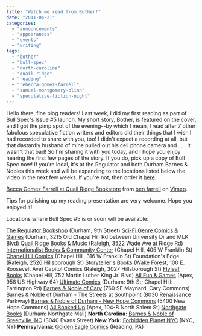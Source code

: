```yaml
---
title: "Watch me read from Bother!"
date: "2011-04-21"
categories: 
  - "announcements"
  - "appearances"
  - "events"
  - "writing"
tags: 
  - "bother"
  - "bull-spec"
  - "north-carolina"
  - "quail-ridge"
  - "reading"
  - "rebecca-gomez-farrell"
  - "samuel-montgomery-blinn"
  - "speculative-fiction-night"
---
```


Hello there, fine blog readers! Last week, I did my first reading as part of Bull Spec's Issue #5 launch. My short story, Bother, is featured on the cover, and I got the pimp spot of the evening--by which I mean, I read after 7 other fabulous speculative fiction writers and editors did their things that I wish I had recorded to share with you, too! I didn't expect a recording at all, but that dastardly husband of mine pulled out his cell phone camera and . . . it wasn't that bad! So I'm sharing it with you today, and I hope you enjoy hearing the first few pages of the story. If you do, pick up a copy of Bull Spec now! If you're local, it's at the Regulator and both Durham Barnes & Nobles this week and will be expanding to the locations listed below the video in the next few weeks. If you're not, then order it [here](http://www.bullspec.com/issue/5).

[Becca Gomez Farrell at Quail Ridge Bookstore](http://vimeo.com/22656890) from [ben farrell](http://vimeo.com/user6813699) on [Vimeo](http://vimeo.com).

Tips for polishing up my reading presentation are very welcome. Hope you enjoyed it!

Locations where Bull Spec #5 is or soon will be available:

[The Regulator Bookshop](http://www.regulatorbookshop.com/) (Durham, 9th Street) [Sci-Fi Genre Comics & Games](http://www.scifigenre.com/store/) (Durham, 3215 Old Chapel Hill Rd between University Dr and MLK Blvd) [Quail Ridge Books & Music](http://www.quailridgebooks.com/) (Raleigh, 3522 Wade Ave at Ridge Rd) [Internationalist Books & Community Center](http://www.internationalistbooks.org/) (Chapel Hill, 405 W Franklin St) [Chapel Hill Comics](http://www.chapelhillcomics.com/) (Chapel Hill, 316 W Franklin St) Foundation's Edge (Raleigh, 2526 Hillsborough St) [Storyteller's Books](http://www.storystorewf.com/) (Wake Forest, 100 E. Roosevelt Ave) Capitol Comics (Raleigh, 3027 Hillsborough St) [Flyleaf Books](http://flyleaf.indiebound.com/) (Chapel Hill, 752 Martin Luther King Jr. Blvd) [All Fun & Games](http://www.allfunngames.com/) (Apex, 958 US Highway 64) [Ultimate Comics](http://www.ultimatecomicsonline.com/) (Durham: 9th St; Chapel Hill: Farrington Rd) [Barnes & Noble of Cary](http://store-locator.barnesandnoble.com/store/2647) (760 SE Maynard, Cary Commons) [Barnes & Noble of Durham - The Streets at Southpoint](http://store-locator.barnesandnoble.com/store/2109) (8030 Renaissance Parkway) [Barnes & Noble of Durham - New Hope Commons](http://store-locator.barnesandnoble.com/store/2631) (5400 New Hope Commons) [All Booked Up](http://www.allbookedupsalemstreet.com/) (Apex, 104-B North Salem St) [Northgate Books](http://www.usedbooksdurham.com/) (Durham: Northgate Mall) **North Carolina:** [Barnes & Noble of Greenville, NC](http://store-locator.barnesandnoble.com/store/2775) (3040 Evans Street) **New York:** [Forbidden Planet NYC](http://www.fpnyc.com/) (NYC, NY) **Pennsylvania:** [Golden Eagle Comics](http://www.goldeneaglecomics.com/) (Reading, PA)
